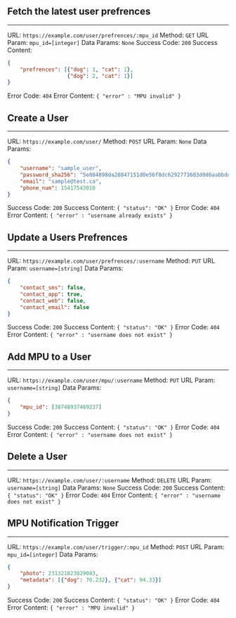 ## Fetch the latest user prefrences
---
URL: `https://example.com/user/prefrences/:mpu_id`
Method: `GET`
URL Param: `mpu_id=[integer]`
Data Params: `None`
Success Code: `200`
Success Content: 
```json 
{
    "prefrences": [{"dog": 1, "cat": 1}, 
                   {"dog": 2, "cat": 1}]
}
```
Error Code: `404`
Error Content: `{ "error" : "MPU invalid" }`


## Create a User
---
URL: `https://example.com/user/`
Method: `POST`
URL Param: `None`
Data Params:
```json
{
    "username": "sample_user",
    "password_sha256": "5e884898da28047151d0e56f8dc6292773603d0d6aabbdd62a11ef721d1542d8",
    "email": "sample@test.ca",
    "phone_num": 15417543010
}
```
Success Code: `200`
Success Content: `{ "status": "OK" }`
Error Code: `404`
Error Content: `{ "error" : "username already exists" }`


## Update a Users Prefrences
---
URL: `https://example.com/user/prefrences/:username`
Method: `PUT`
URL Param: `username=[string]`
Data Params:
```json
{
    "contact_sms": false,
    "contact_app": true,
    "contact_web": false,
    "contact_email": false
}
```
Success Code: `200`
Success Content: `{ "status": "OK" }`
Error Code: `404`
Error Content: `{ "error" : "username does not exist" }`


## Add MPU to a User
---
URL: `https://example.com/user/mpu/:username`
Method: `PUT`
URL Param: `username=[string]`
Data Params:
```json
{
    "mpu_id": [38748937489237]
}
```
Success Code: `200`
Success Content: `{ "status": "OK" }`
Error Code: `404`
Error Content: `{ "error" : "username does not exist" }`


## Delete a User
---
URL: `https://example.com/user/:username`
Method: `DELETE`
URL Param: `username=[string]`
Data Params: `None`
Success Code: `200`
Success Content: `{ "status": "OK" }`
Error Code: `404`
Error Content: `{ "error" : "username does not exist" }`


## MPU Notification Trigger
---
URL: `https://example.com/user/trigger/:mpu_id`
Method: `POST`
URL Param: `mpu_id=[integer]`
Data Params:
```json 
{
    "photo": 231321023829083,
    "metadata": [{"dog": 70.232}, {"cat": 94.33}]
}
```
Success Code: `200`
Success Content: `{ "status": "OK" }`
Error Code: `404`
Error Content: `{ "error" : "MPU invalid" }`
